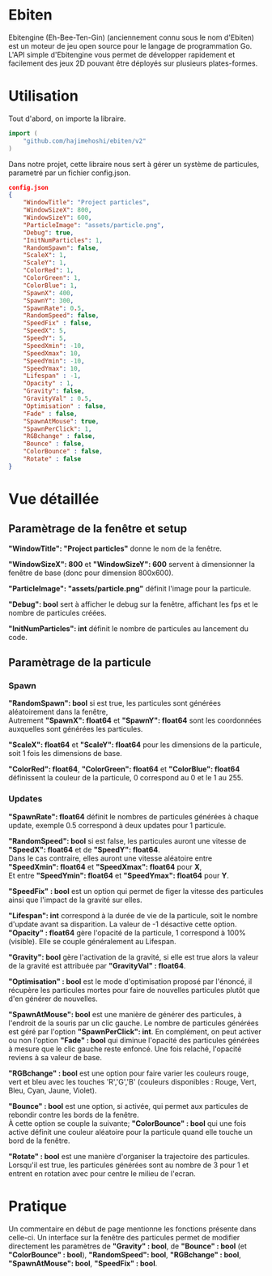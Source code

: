 # Ebiten
Ebitengine (Eh-Bee-Ten-Gin) (anciennement connu sous le nom d'Ebiten) est un moteur de jeu open source pour le langage de programmation Go. L'API simple d'Ebitengine vous permet de développer rapidement et facilement des jeux 2D pouvant être déployés sur plusieurs plates-formes.
# Utilisation
Tout d'abord, on importe la libraire.
```go
import (
	"github.com/hajimehoshi/ebiten/v2"
)
```
Dans notre projet, cette libraire nous sert à gérer un système de particules, parametré par un fichier config.json.

```json
config.json
{
	"WindowTitle": "Project particles",
	"WindowSizeX": 800,
	"WindowSizeY": 600,
	"ParticleImage": "assets/particle.png",
	"Debug": true,
	"InitNumParticles": 1,
	"RandomSpawn": false,
	"ScaleX": 1,
	"ScaleY": 1,
	"ColorRed": 1,
	"ColorGreen": 1,
	"ColorBlue": 1,
	"SpawnX": 400,
	"SpawnY": 300,
	"SpawnRate": 0.5,
	"RandomSpeed": false,
	"SpeedFix" : false,
	"SpeedX": 5,
	"SpeedY": 5,	
	"SpeedXmin": -10,
	"SpeedXmax": 10,
	"SpeedYmin": -10,
	"SpeedYmax": 10,
	"Lifespan" : -1,
	"Opacity" : 1,
    "Gravity": false,
    "GravityVal" : 0.5,
	"Optimisation" : false,
	"Fade" : false,
    "SpawnAtMouse": true,
    "SpawnPerClick": 1,
    "RGBchange" : false,
	"Bounce" : false,
	"ColorBounce" : false,
	"Rotate" : false
}
```
# Vue détaillée

## Paramètrage de la fenêtre et setup


**"WindowTitle": "Project particles"** donne le nom de la fenêtre.  

**"WindowSizeX": 800** et **"WindowSizeY": 600** servent à dimensionner la fenêtre de base (donc pour dimension 800x600). 
 
**"ParticleImage": "assets/particle.png"** définit l'image pour la particule.  

**"Debug": bool** sert à afficher le debug sur la fenêtre, affichant les fps et le nombre de particules créées.
   
**"InitNumParticles": int** définit le nombre de particules au lancement du code.


## Paramètrage de la particule


### Spawn

**"RandomSpawn": bool** si est true, les particules sont générées aléatoirement dans la fenêtre,  
Autrement **"SpawnX": float64** et **"SpawnY": float64** sont les coordonnées auxquelles sont générées les particules.  

**"ScaleX": float64** et **"ScaleY": float64** pour les dimensions de la particule, soit 1 fois les dimensions de base.  

**"ColorRed": float64**, **"ColorGreen": float64** et **"ColorBlue": float64** définissent la couleur de la particule, 0 correspond au 0 et le 1 au 255.  

### Updates 

**"SpawnRate": float64** définit le nombres de particules générées à chaque update, exemple 0.5 correspond à deux updates pour 1 particule.  

**"RandomSpeed": bool** si est false, les particules auront une vitesse de **"SpeedX": float64** et de **"SpeedY": float64**.  
Dans le cas contraire, elles auront une vitesse aléatoire entre **"SpeedXmin": float64** et **"SpeedXmax": float64** pour **X**,  
Et entre **"SpeedYmin": float64** et **"SpeedYmax": float64** pour **Y**.  

**"SpeedFix" : bool** est un option qui permet de figer la vitesse des particules ainsi que l'impact de la gravité sur elles.

**"Lifespan": int** correspond à la durée de vie de la particule, soit le nombre d'update avant sa disparition. La valeur de -1 désactive cette option.  
**"Opacity" : float64** gère l'opacité de la particule, 1 correspond à 100% (visible). Elle se couple généralement au Lifespan.  

**"Gravity": bool** gère l'activation de la gravité, si elle est true alors la valeur de la gravité est attribuée par **"GravityVal" : float64**.  

**"Optimisation" : bool** est le mode d'optimisation proposé par l'énoncé, il récupère les particules mortes pour faire de nouvelles particules plutôt que d'en générer de nouvelles.  

**"SpawnAtMouse": bool** est une manière de générer des particules, à l'endroit de la souris par un clic gauche. Le nombre de particules générées est géré par l'option **"SpawnPerClick": int**. En complément, on peut activer ou non l'option **"Fade" : bool** qui diminue l'opacité des particules générées à mesure que le clic gauche reste enfoncé. Une fois relaché, l'opacité reviens à sa valeur de base.  

**"RGBchange" : bool** est une option pour faire varier les couleurs rouge, vert et bleu avec les touches 'R','G','B' (couleurs disponibles : Rouge, Vert, Bleu, Cyan, Jaune, Violet).
 
**"Bounce" : bool** est une option, si activée, qui permet aux particules de rebondir contre les bords de la fenêtre.  
À cette option se couple la suivante; **"ColorBounce" : bool** qui une fois active définit une couleur aléatoire pour la particule quand elle touche un bord de la fenêtre.

**"Rotate" : bool** est une manière d'organiser la trajectoire des particules. Lorsqu'il est true, les particules générées sont au nombre de 3 pour 1 et entrent en rotation avec pour centre le milieu de l'ecran.


# Pratique
Un commentaire en début de page mentionne les fonctions présente dans celle-ci.
Un interface sur la fenêtre des particules permet de modifier directement les paramètres de **"Gravity" : bool**, de **"Bounce" : bool** (et **"ColorBounce" : bool**), **"RandomSpeed": bool**, **"RGBchange" : bool**, **"SpawnAtMouse": bool**, **"SpeedFix" : bool**.
